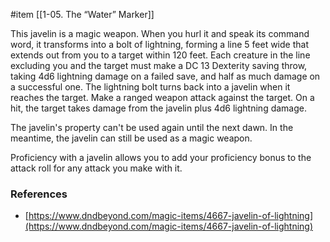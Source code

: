  #item [[1-05. The “Water” Marker]]

This javelin is a magic weapon. When you hurl it and speak its command word, it transforms into a bolt of lightning, forming a line 5 feet wide that extends out from you to a target within 120 feet. Each creature in the line excluding you and the target must make a DC 13 Dexterity saving throw, taking 4d6 lightning damage on a failed save, and half as much damage on a successful one. The lightning bolt turns back into a javelin when it reaches the target. Make a ranged weapon attack against the target. On a hit, the target takes damage from the javelin plus 4d6 lightning damage.

The javelin's property can't be used again until the next dawn. In the meantime, the javelin can still be used as a magic weapon.

Proficiency with a javelin allows you to add your proficiency bonus to the attack roll for any attack you make with it.

### References

* [https://www.dndbeyond.com/magic-items/4667-javelin-of-lightning](https://www.dndbeyond.com/magic-items/4667-javelin-of-lightning)
